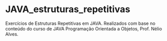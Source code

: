 # JAVA_estruturas_repetitivas
Exercícios de Estruturas Repetitivas em JAVA. Realizados com base no conteúdo do curso de JAVA Programação Orientada a Objetos, Prof. Nélio Alves.
